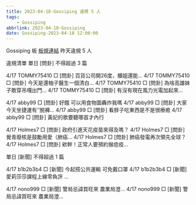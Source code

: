 ```yaml
---
title: 2023-04-18-Gossiping 違規 5 人
tags:
    - Gossiping
abbrlink: 2023-04-18-Gossiping
date: Gossiping-2023-04-18 12:00:00
---
```

Gossiping 板 [板規連結](https://www.ptt.cc/bbs/Gossiping/M.1637425085.A.07D.html)
昨天違規 5 人
<!-- more -->

違規清單
單日 [問卦] 不得超過 3 篇

4/17 TOMMY75410 □ [問卦] 百貨公司開26度，櫃姐還能…
4/17 TOMMY75410 □ [問卦] 今天是還柚子醫生一個清白…
4/17 TOMMY75410 □ [問卦] 為啥高雄妹子敢穿吊嘎出門…
4/17 TOMMY75410 □ [問卦] 有沒有現在風力光電加起來…

4/17 abby99 □ [問卦] 好餓 可以用食物圖轟炸我嗎
4/17 abby99 □ [問卦] 大家今天坐捷運有‘’脫褲…
4/17 abby99 □ [問卦] 看胖子吃東西是不是很療癒
4/17 abby99 □ [問卦] 黃妃的歌要聽哪首才內行

4/17 Holmes7 □ [問卦] 政府引進天花疫苗來得及嗎？
4/17 Holmes7 □ [問卦] 覺青廢核是鼓勵用愛（肺癌…
4/17 Holmes7 □ [問卦] 肺癌發電再次領先全球？
4/17 Holmes7 □ [問卦] 欸幹！正常人要預約猴痘疫…

單日 [新聞] 不得超過 1 篇

4/17 b1b2b3b4 □ [新聞] 今起搭公共運輸 可免戴口罩
4/17 b1b2b3b4 □ [新聞] 愛莉莎莎課程上線零負評 …

4/17 nono999 □ [新聞] 警局忌諱買旺來 農業局澄…
4/17 nono999 □ [新聞] 警局忌諱買旺來 農業局澄…